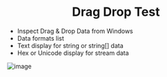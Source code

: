 <p align="center">
  <h1 align="center">Drag Drop Test</h1>
</p>

* Inspect Drag & Drop Data from Windows
* Data formats list
* Text display for string or string[] data
* Hex or Unicode display for stream data

![image](https://github.com/user-attachments/assets/0fd0ed79-977a-4cbd-838d-178f8daeab19)
